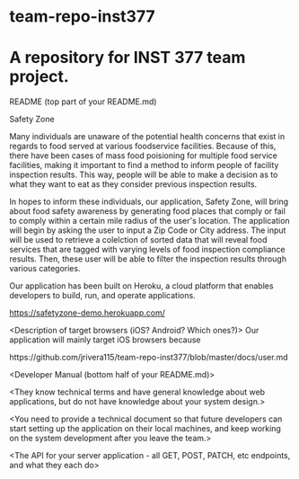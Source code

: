 # team-repo-inst377
A repository for INST 377 team project. 
=======

README (top part of your README.md)

Safety Zone 

<Description of Project>
Many individuals are unaware of the potential health concerns that exist in regards to food served at various foodservice facilities. 
Because of this, there have been cases of mass food poisioning for multiple food service facilities, making it important to find a method 
to inform people of facility inspection results. This way, people will be able to make a decision as to what they want to eat as they 
consider previous inspection results. 

In hopes to inform these individuals, our application, Safety Zone, will bring about food safety awareness by generating food places 
that comply or fail to comply within a certain mile radius of the user's location. The application will begin by asking the 
user to input a Zip Code or City address. The input will be used to retrieve a colelction of sorted data that will reveal food services 
that are tagged with varying levels of food inspection compliance results. Then, these user will be able to filter the inspection results 
through various categories.

<Link to the Heroku, Netlify, or Digital Ocean instance where your application can be used>
Our application has been built on Heroku, a cloud platform that enables developers to build, run, and operate applications.

https://safetyzone-demo.herokuapp.com/

<Description of target browsers (iOS? Android? Which ones?)>
Our application will mainly target iOS browsers because 

<Link to User Manual>
https://github.com/jrivera115/team-repo-inst377/blob/master/docs/user.md

<Link to Developer Manual>

<Developer Manual (bottom half of your README.md)>

<The audience of this document is future developers who will take over your system>

<They know technical terms and have general knowledge about web applications, but do not have knowledge about your system design.>

<You need to provide a technical document so that future developers can start setting up the application on their local machines, 
and keep working on the system development after you leave the team.>

<Your Developer Manual covers:>

<How to install your application and all dependencies>

<How to run your application on a server>

<How to run any tests you have written for your software>

<The API for your server application - all GET, POST, PATCH, etc endpoints, and what they each do>

<A clear set of expectations around known bugs and a road-map for future development.>
